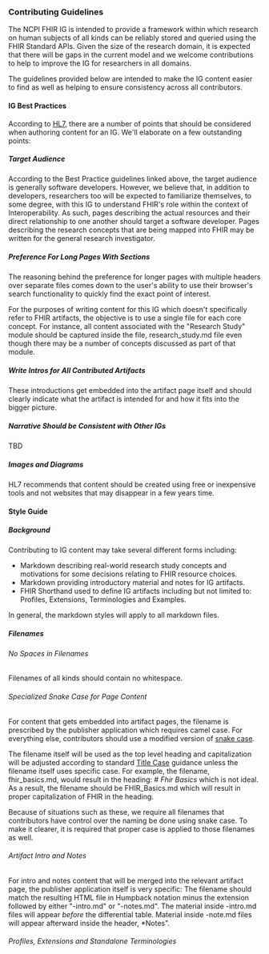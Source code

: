 ### Contributing Guidelines
The NCPI FHIR IG is intended to provide a framework within which research on human subjects of all kinds can be reliably stored and queried using the FHIR Standard APIs. Given the size of the research domain, it is expected that there will be gaps in the current model and we welcome contributions to help to improve the IG for researchers in all domains. 

The guidelines provided below are intended to make the IG content easier to find as well as helping to ensure consistency across all contributors. 

#### IG Best Practices
According to [HL7](https://build.fhir.org/ig/FHIR/ig-guidance/best-practice.html), there are a number of points that should be considered when authoring content for an IG. We'll elaborate on a few outstanding points:

##### Target Audience
According to the Best Practice guidelines linked above, the target audience is generally software developers. However, we believe that, in addition to developers, researchers too will be expected to familiarize themselves, to some degree, with this IG to understand FHIR's role within the context of Interoperability. As such, pages describing the actual resources and their direct relationship to one another should target a software developer. Pages describing the research concepts that are being mapped into FHIR may be written for the general research investigator. 

##### Preference For Long Pages With Sections
The reasoning behind the preference for longer pages with multiple headers over separate files comes down to the user's ability to use their browser's search functionality to quickly find the exact point of interest. 

For the purposes of writing content for this IG which doesn't specifically refer to FHIR artifacts, the objective is to use a single file for each core concept. For instance, all content associated with the "Research Study" module should be captured inside the file, research_study.md file even though there may be a number of concepts discussed as part of that module. 

##### Write Intros for All Contributed Artifacts
These introductions get embedded into the artifact page itself and should clearly indicate what the artifact is intended for and how it fits into the bigger picture. 

##### Narrative Should be Consistent with Other IGs
TBD

##### Images and Diagrams
HL7 recommends that content should be created using free or inexpensive tools and not websites that may disappear in a few years time. 

#### Style Guide
##### Background
Contributing to IG content may take several different forms including:
* Markdown describing real-world research study concepts and motivations for some decisions relating to FHIR resource choices. 
* Markdown providing introductory material and notes for IG artifacts.
* FHIR Shorthand used to define IG artifacts including but not limited to: Profiles, Extensions, Terminologies and Examples.

In general, the markdown styles will apply to all markdown files. 

##### Filenames
###### No Spaces in Filenames
Filenames of all kinds should contain no whitespace.

###### Specialized Snake Case for Page Content
For content that gets embedded into artifact pages, the filename is prescribed by the publisher application which requires camel case. For everything else, contributors should use a modified version of [snake case](https://en.wikipedia.org/wiki/Snake_case).

The filename itself will be used as the top level heading and capitalization will be adjusted according to standard [Title Case](https://en.wikipedia.org/wiki/Title_case) guidance unless the filename itself uses specific case. For example, the filename, fhir_basics.md, would result in the heading: *# Fhir Basics* which is not ideal. As a result, the filename should be FHIR_Basics.md which will result in proper capitalization of FHIR in the heading. 

Because of situations such as these, we require all filenames that contributors have control over the naming be done using snake case. To make it clearer, it is required that proper case is applied to those filenames as well. 

###### Artifact Intro and Notes
For intro and notes content that will be merged into the relevant artifact page, the publisher application itself is very specific: The filename should match the resulting HTML file in Humpback notation minus the extension followed by either "-intro.md" or "-notes.md". The material inside -intro.md files will appear *before* the differential table. Material inside -note.md files will appear afterward inside the header, *Notes". 

###### Profiles, Extensions and Standalone Terminologies


